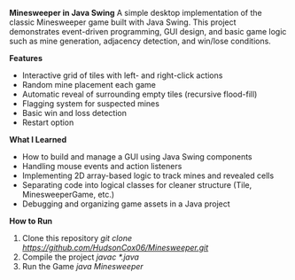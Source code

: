 **Minesweeper in Java Swing**
A simple desktop implementation of the classic Minesweeper game built with Java Swing.
This project demonstrates event-driven programming, GUI design, and basic game logic such as mine generation, adjacency detection, and win/lose conditions.

**Features**
- Interactive grid of tiles with left- and right-click actions
- Random mine placement each game
- Automatic reveal of surrounding empty tiles (recursive flood-fill)
- Flagging system for suspected mines
- Basic win and loss detection
- Restart option

**What I Learned**
- How to build and manage a GUI using Java Swing components
- Handling mouse events and action listeners
- Implementing 2D array-based logic to track mines and revealed cells
- Separating code into logical classes for cleaner structure (Tile, MinesweeperGame, etc.)
- Debugging and organizing game assets in a Java project

**How to Run**
1. Clone this repository
  _git clone https://github.com/HudsonCox06/Minesweeper.git_
2. Compile the project
   _javac *.java_
3. Run the Game
   _java Minesweeper_

